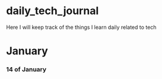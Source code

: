 # daily_tech_journal
Here I will keep track of the things I learn daily related to tech

# January

### 14 of January

